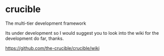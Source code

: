 crucible
========

The multi-tier development framework

Its under development so I would suggest you to look into the wiki for the development do far, thanks.

https://github.com/the-crucible/crucible/wiki
